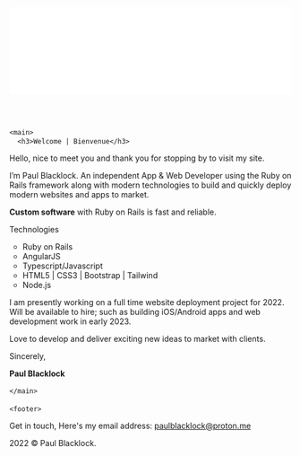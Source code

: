 <html lang="en">
  <head>
    <meta charset="utf-8" />
<meta name="viewport" content="width=device-width, initial-scale=1.0" />
<title>Paul Blacklock Rails | Web Dev: Rails app and web developer</title>

<meta name="description" content="Rails Developer" />

<link rel="stylesheet" href="index2.css" />

  </head>
  <body class="default ">
    <header>
 <img src="logo.svg" alt="Logo" />
</header>

<nav>
 
</nav>


    <main>
      <h3>Welcome | Bienvenue</h3>

<p>Hello, nice to meet you and thank you for stopping by to visit my site.</p>

<p>I’m Paul Blacklock. An independent App &amp; Web Developer using the Ruby on Rails framework along with modern technologies to build and quickly deploy modern websites and apps to market.</p>

<p><b>Custom software</b> with Ruby on Rails is fast and reliable.</p>

<p>Technologies</p>

<ul type="circle">
<li> Ruby on Rails </li>
<li> AngularJS </li>
<li> Typescript/Javascript </li>
<li> HTML5 | CSS3 | Bootstrap | Tailwind</li>
<li> Node.js </li>
</ul>

<p>I am presently working on a full time website deployment project for 2022. Will be available to hire; such as building iOS/Android apps and web development work in early 2023.</p>
<p>Love to develop and deliver exciting new ideas to market with clients.</p>

<p>Sincerely,</p>
      <p1><b>Paul Blacklock</b></p1>


    </main>

    <footer>
   Get in touch, Here's my email address: <a href="mailto:paulblacklock@proton.me">paulblacklock@proton.me</a>
 
 <p> 2022 &#169; Paul Blacklock. 
 </footer>

  </body>
</html>
